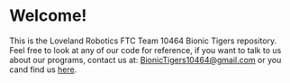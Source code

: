 # Welcome!
This is the Loveland Robotics FTC Team 10464 Bionic Tigers repository.
Feel free to look at any of our code for reference, if you want to talk to us about our programs, contact us at:
BionicTigers10464@gmail.com or you cand find us [here](http://lovelandrobotics.weebly.com).

